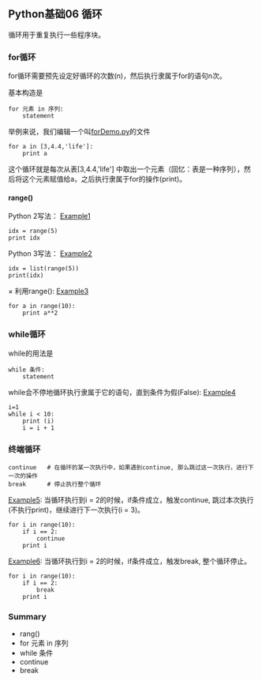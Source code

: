 ## Python基础06 循环
循环用于重复执行一些程序块。

### for循环

for循环需要预先设定好循环的次数(n)，然后执行隶属于for的语句n次。

基本构造是
```
for 元素 in 序列: 
    statement
```

举例来说，我们编辑一个叫[forDemo.py](forDemo.py)的文件
```
for a in [3,4.4,'life']:
    print a
```
这个循环就是每次从表[3,4.4,'life'] 中取出一个元素（回忆：表是一种序列），然后将这个元素赋值给a，之后执行隶属于for的操作(print)。

#### range()

Python 2写法：
[Example1](loop1.py)
```
idx = range(5)
print idx
```
Python 3写法：
[Example2](loop2.py)
```
idx = list(range(5))
print(idx)
```
× 利用range():
[Example3](loop3.py)
```
for a in range(10):
    print a**2
```

### while循环
while的用法是
```
while 条件:
    statement
```
while会不停地循环执行隶属于它的语句，直到条件为假(False): 
[Example4](loop4.py)
```
i=1
while i < 10:
    print (i)
    i = i + 1
```

### 终端循环
```
continue   # 在循环的某一次执行中，如果遇到continue, 那么跳过这一次执行，进行下一次的操作
break      # 停止执行整个循环
```
[Example5](loop5.py): 当循环执行到i = 2的时候，if条件成立，触发continue, 跳过本次执行(不执行print)，继续进行下一次执行(i = 3)。
```
for i in range(10):
    if i == 2: 
        continue
    print i
```
[Example6](loop6.py): 当循环执行到i = 2的时候，if条件成立，触发break, 整个循环停止。
```
for i in range(10):
    if i == 2: 
        break
    print i
```

### Summary
* rang()
* for 元素 in 序列
* while 条件
* continue
* break